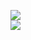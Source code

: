[![](https://img.shields.io/badge/Made%20With-Github%20Spray-lightgrey.svg?style=for-the-badge&logo=github)](https://github.com/Annihil/github-spray#16102)  
[![](https://i.imgur.com/2DrTn0Z.gif)](https://github.com/Annihil/github-spray)